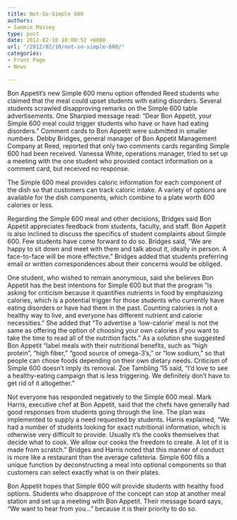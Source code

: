 ```yaml
---
title: Not-So-Simple 600
authors:
- Sammie Massey
type: post
date: 2012-02-10 18:00:52 +0000
url: "/2012/02/10/not-so-simple-600/"
categories:
- Front Page
- News

---
```

Bon Appetit&#8217;s new Simple 600 menu option offended Reed students who claimed that the meal could upset students with eating disorders. Several students scrawled disapproving remarks on the Simple 600 table advertisements. One Sharpied message read: &#8220;Dear Bon Appetit, your Simple 600 meal could trigger students who have or have had eating disorders.&#8221; Comment cards to Bon Appetit were submitted in smaller numbers. Debby Bridges, general manager of Bon Appetit Management Company at Reed, reported that only two comments cards regarding Simple 600 had been received. Vanessa White, operations manager, tried to set up a meeting with the one student who provided contact information on a comment card, but received no response.

The Simple 600 meal provides caloric information for each component of the dish so that customers can track caloric intake. A variety of options are available for the dish components, which combine to a plate worth 600 calories or less.

Regarding the Simple 600 meal and other decisions, Bridges said Bon Appetit appreciates feedback from students, faculty, and staff. Bon Appetit is also inclined to discuss the specifics of student complaints about Simple 600. Few students have come forward to do so. Bridges said, &#8220;We are happy to sit down and meet with them and talk about it, ideally in person. A face-to-face will be more effective.&#8221; Bridges added that students preferring email or written correspondences about their concerns would be obliged.

One student, who wished to remain anonymous, said she believes Bon Appetit has the best intentions for Simple 600 but that the program &#8220;is asking for criticism because it quantifies nutrients in food by emphasizing calories, which is a potential trigger for those students who currently have eating disorders or have had them in the past. Counting calories is not a healthy way to live, and everyone has different nutrient and calorie necessities.&#8221; She added that &#8220;To advertise a ‘low-calorie’ meal is not the same as offering the option of choosing your own calories if you want to take the time to read all of the nutrition facts.&#8221; As a solution she suggested Bon Appetit &#8220;label meals with their nutritional benefits, such as &#8220;high protein&#8221;, &#8220;high fiber,&#8221; &#8220;good source of omega-3&#8217;s,&#8221; or &#8220;low sodium,&#8221; so that people can chose foods depending on their own dietary needs. Criticism of Simple 600 doesn&#8217;t imply its removal. Zoe Tambling &#8217;15 said, &#8220;I&#8217;d love to see a healthy-eating campaign that is less triggering. We definitely don&#8217;t have to get rid of it altogether.&#8221;

Not everyone has responded negatively to the Simple 600 meal. Mark Harris, executive chef at Bon Appetit, said that the chefs have generally had good responses from students going through the line. The plan was implemented to supply a need requested by students. Harris explained, &#8220;We had a number of students looking for exact nutritional information, which is otherwise very difficult to provide. Usually it&#8217;s the cooks themselves that decide what to cook. We allow our cooks the freedom to create. A lot of it is made from scratch.&#8221; Bridges and Harris noted that this manner of conduct is more like a restaurant than the average cafeteria. Simple 600 fills a unique function by deconstructing a meal into optional components so that customers can select exactly what is on their plates.

Bon Appetit hopes that Simple 600 will provide students with healthy food options. Students who disapprove of the concept can stop at another meal station and set up a meeting with Bon Appetit. Their message board says, &#8220;We want to hear from you&#8230;&#8221; because it is their priority to do so.